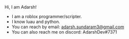 Hi, I am Adarsh!
- I am a roblox programmer/scripter.
- I know luau and python.
- You can reach by email: adarsh.sundaram3@gmail.com
- You can also reach me on discord: AdarshDev#7371
